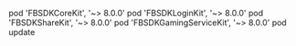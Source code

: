 pod 'FBSDKCoreKit', '~> 8.0.0'
pod 'FBSDKLoginKit', '~> 8.0.0'
pod 'FBSDKShareKit', '~> 8.0.0'
pod 'FBSDKGamingServiceKit', '~> 8.0.0'
pod update
